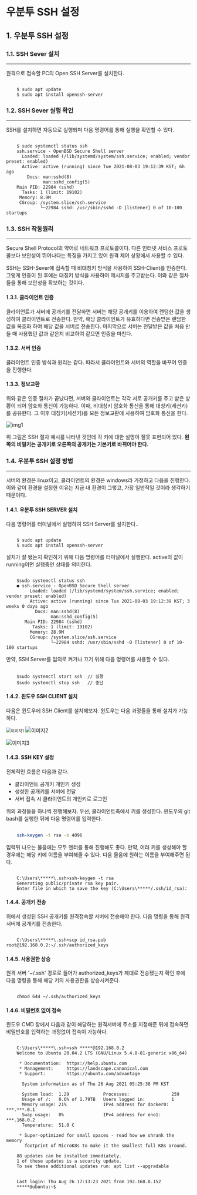 # 우분투 SSH 설정

## 1. 우분투 SSH 설정

### 1.1. SSH Sever 설치
--------------------------------------------------------------------------------
  원격으로 접속할 PC의 Open SSH Server를 설치한다. 

``` terminal

	$ sudo apt update
	$ sudo apt install openssh-server

```

### 1.2. SSH Sever 실행 확인
--------------------------------------------------------------------------------
  SSH를 설치하면 자동으로 실행되며 다음 명령어를 통해 실행을 확인할 수 있다.

``` terminal

	$ sudo systemctl status ssh
	ssh.service - OpenBSD Secure Shell server
   	  Loaded: loaded (/lib/systemd/system/ssh.service; enabled; vendor preset: enabled)
      Active: active (running) since Tue 2021-08-03 19:12:39 KST; 6h ago
        Docs: man:sshd(8)
              man:sshd_config(5)
    Main PID: 22984 (sshd)
      Tasks: 1 (limit: 19102)
     Memory: 8.9M
     CGroup: /system.slice/ssh.service
             └─22984 sshd: /usr/sbin/sshd -D [listener] 0 of 10-100 startups

```

### 1.3. SSH 작동원리
--------------------------------------------------------------------------------
  Secure Shell Protocol의 약어로 네트워크 프로토콜이다. 다른 인터넷 서비스 프로토콜보다 보안성이 뛰어나다는 특징을 가지고 있어 원격 제어 상황에서 사용할 수 있다. 

  SSH는 SSH-Sever에 접속할 때 비대칭키 방식을 사용하여 SSH-Client를 인증한다. 그렇게 인증이 된 후에는 대칭키 방식을 사용하여 메시지를 주고받는다. 이와 같은 절차들을 통해 보안성을 확보하는 것이다. 

#### 1.3.1. 클라이언트 인증
  클라이언트가 서버에 공개키를 전달하면 서버는 해당 공개키를 이용하여 랜덤한 값을 생성하여 클라이언트로 전송한다. 만약, 해당 클라이언트가 유효하다면 전송받은 랜덤한 값을 복호화 하여 해당 값을 서버로 전송한다. 마지막으로 서버는 전달받은 값을 처음 만들 때 사용했던 값과 같은지 비교하여 같으면 인증을 마친다. 

#### 1.3.2. 서버 인증
  클라이언트 인증 방식과 원리는 같다. 따라서 클라이언트와 서버의 역할을 바꾸어 인증을 진행한다. 

#### 1.3.3. 정보교환
  위와 같은 인증 절차가 끝났다면, 서버와 클라이언트는 각각 서로 공개키를 주고 받은 상황이 되어 암호화 통신이 가능하다. 이때, 비대칭키 암호화 통신을 통해 대칭키(세션키)를 공유한다. 그 이후 대칭키(세션키)를 모든 정보교환에 사용하여 암호화 통신을 한다. 

![img1](../img/ssh_1.jpg)

위 그림은 SSH 절차 예시를 나타낸 것인데 각 키에 대한 설명이 잘못 표현되어 있다. **왼쪽의 비밀키는 공개키로 오른쪽의 공개키는 기본키로 바뀌어야 한다.**

### 1.4. 우분투 SSH 설정 방법
--------------------------------------------------------------------------------
  서버의 환경은 linux이고, 클라이언트의 환경은 windows라 가정하고 다음을 진행한다. 이와 같이 환경을 설정한 이유는 지금 내 환경이 그렇고, 가장 일반적일 것이라 생각하기 때문이다. 

#### 1.4.1. 우분투 SSH SERVER 설치
  다음 명령어를 터미널에서 실행하여 SSH Server를 설치한다..

``` terminal

	$ sudo apt update
	$ sudo apt install openssh-server

```

설치가 잘 됐는지 확인하기 위해 다음 명령어를 터미널에서 실행한다. active의 값이 running이면 실행중인 상태를 의미한다.

``` terminal

	$sudo systemctl status ssh
    ● ssh.service - OpenBSD Secure Shell server
         Loaded: loaded (/lib/systemd/system/ssh.service; enabled; vendor preset: enabled)
         Active: active (running) since Tue 2021-08-03 19:12:39 KST; 3 weeks 0 days ago
           Docs: man:sshd(8)
                 man:sshd_config(5)
       Main PID: 22984 (sshd)
          Tasks: 1 (limit: 19102)
         Memory: 28.9M
         CGroup: /system.slice/ssh.service
                 └─22984 sshd: /usr/sbin/sshd -D [listener] 0 of 10-100 startups
```

만약, SSH Server를 임의로 켜거나 끄기 위해 다음 명령어를 사용할 수 있다.

``` terminal

	$sudo systemctl start ssh  // 실행
	$sudo systemctl stop ssh   // 중단

```

#### 1.4.2. 윈도우 SSH CLIENT 설치 
  다음은 윈도우에 SSH Client를 설치해보자. 윈도우는 다음 과정들을 통해 설치가 가능하다. 

<img src="../img/ssh_설정_1.png" alt="이미지1" style="zoom:80%;" />

<img src="../img/ssh_설정_2.png" alt="이미지2"  />

![이미지3](../img/ssh_설정_3.png)

#### 1.4.3. SSH KEY 설정
  전체적인 흐름은 다음과 같다.

  * 클라이언트 공개키 개인키 생성
  * 생성한 공개키를 서버에 전달
  * 서버 접속 시 클라이언트의 개인키로 로그인

  위의 과정들을 하나씩 진행해보자. 우선, 클라이언트측에서 키를 생성한다. 윈도우의 git bash를 실행한 뒤에 다음 명령어를 입력한다.

``` bash
	
	ssh-keygen -t rsa -b 4096

```

  입력뒤 나오는 물음에는 모두 엔터를 통해 진행해도 좋다. 만약, 여러 키를 생성해야 할 경우에는 해당 키에 이름을 부여해줄 수 있다. 다음 물음에 원하는 이름을 부여해주면 된다. 

``` terminal
	
	C:\Users\*****\.ssh>ssh-keygen -t rsa
	Generating public/private rsa key pair.
	Enter file in which to save the key (C:\Users\*****/.ssh/id_rsa):

```

#### 1.4.4. 공개키 전송
  위에서 생성된 SSH 공개키를 원격접속할 서버에 전송해야 한다. 다음 명령을 통해 원격서버에 공개키를 전송한다.

``` terminal

	C:\Users\*****\.ssh>scp id_rsa.pub root@192.168.0.2:~/.ssh/authorized_keys

```

#### 1.4.5. 사용권한 상승 
  원격 서버 '~/.ssh' 경로로 들어가 authorized_keys가 제대로 전송됐는지 확인 후에 다음 명령을 통해 해당 키의 사용권한을 상승시켜준다. 

``` terminal

	chmod 644 ~/.ssh/authorized_keys

```

#### 1.4.6. 비밀번호 없이 접속
  윈도우 CMD 창에서 다음과 같이 해당하는 원격서버에 주소를 지정해준 뒤에 접속하면 비밀번호를 입력하는 과정없이 접속이 가능하다. 


``` terminal
	
	C:\Users\*****\.ssh>ssh *****@192.168.0.2
	Welcome to Ubuntu 20.04.2 LTS (GNU/Linux 5.4.0-81-generic x86_64)

	 * Documentation:  https://help.ubuntu.com
	 * Management:     https://landscape.canonical.com
	 * Support:        https://ubuntu.com/advantage

	  System information as of Thu 26 Aug 2021 05:25:38 PM KST
	  
	  System load:  1.29             Processes:                259
	  Usage of /:   0.6% of 1.79TB   Users logged in:          1
	  Memory usage: 21%              IPv4 address for docker0: ***.***.0.1
	  Swap usage:   0%               IPv4 address for eno1:    ***.168.0.2
	  Temperature:  51.0 C

	 * Super-optimized for small spaces - read how we shrank the memory
	   footprint of MicroK8s to make it the smallest full K8s around.

	88 updates can be installed immediately.
	1 of these updates is a security update.
	To see these additional updates run: apt list --upgradable


	Last login: Thu Aug 26 17:13:23 2021 from 192.168.0.152
	*****@ubuntu:~$

```

